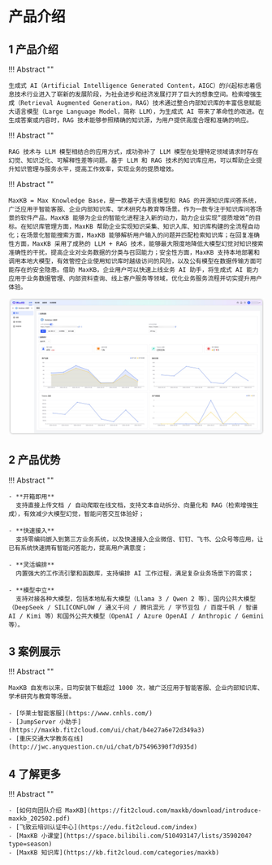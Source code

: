 # 产品介绍

## 1 产品介绍

!!! Abstract ""

    生成式 AI（Artificial Intelligence Generated Content，AIGC）的兴起标志着信息技术行业进入了崭新的发展阶段，为社会进步和经济发展打开了巨大的想象空间。检索增强生成（Retrieval Augmented Generation，RAG）技术通过整合内部知识库的丰富信息赋能大语言模型（Large Language Model，简称 LLM），为生成式 AI 带来了革命性的改进。在生成答案或内容时，RAG 技术能够参照精确的知识源，为用户提供高度合理和准确的响应。

!!! Abstract ""

    RAG 技术与 LLM 模型相结合的应用方式，成功弥补了 LLM 模型在处理特定领域请求时存在幻觉、知识泛化、可解释性差等问题。基于 LLM 和 RAG 技术的知识库应用，可以帮助企业提升知识管理与服务水平，提高工作效率，实现业务的提质增效。

!!! Abstract ""

    MaxKB = Max Knowledge Base，是一款基于大语言模型和 RAG 的开源知识库问答系统，广泛应用于智能客服、企业内部知识库、学术研究与教育等场景。作为一款专注于知识库问答场景的软件产品，MaxKB 能够为企业的智能化进程注入新的动力，助力企业实现“提质增效”的目标。在知识库管理方面，MaxKB 帮助企业实现知识采集、知识入库、知识库构建的全流程自动化；在场景化智能搜索方面，MaxKB 能够解析用户输入的问题并匹配检索知识库；在回复准确性方面，MaxKB 采用了成熟的 LLM + RAG 技术，能够最大限度地降低大模型幻觉对知识搜索准确性的干扰，提高企业对业务数据的分类与召回能力；安全性方面，MaxKB 支持本地部署和调用本地大模型，有效管控企业使用知识库时越级访问的风险，以及公有模型在数据传输方面可能存在的安全隐患。借助 MaxKB，企业用户可以快速上线业务 AI 助手，将生成式 AI 能力应用于业务数据管理、内部资料查询、线上客户服务等领域，优化业务服务流程并切实提升用户体验。

![概览](img/index/UI.jpg)

## 2 产品优势 

!!! Abstract "" 

    - **开箱即用**      
      支持直接上传文档 / 自动爬取在线文档，支持文本自动拆分、向量化和 RAG（检索增强生成），有效减少大模型幻觉，智能问答交互体验好；   

    - **快速接入**    
      支持零编码嵌入到第三方业务系统，以及快速接入企业微信、钉钉、飞书、公众号等应用，让已有系统快速拥有智能问答能力，提高用户满意度；    

    - **灵活编排**      
      内置强大的工作流引擎和函数库，支持编排 AI 工作过程，满足复杂业务场景下的需求；     

    - **模型中立**     
      支持对接各种大模型，包括本地私有大模型（Llama 3 / Qwen 2 等）、国内公共大模型（DeepSeek / SILICONFLOW / 通义千问 / 腾讯混元 / 字节豆包 / 百度千帆 / 智谱 AI / Kimi 等）和国外公共大模型（OpenAI / Azure OpenAI / Anthropic / Gemini 等）。

## 3 案例展示

!!! Abstract ""

    MaxKB 自发布以来，日均安装下载超过 1000 次，被广泛应用于智能客服、企业内部知识库、学术研究与教育等场景。

    - [华莱士智能客服](https://www.cnhls.com/)
    - [JumpServer 小助手](https://maxkb.fit2cloud.com/ui/chat/b4e27a6e72d349a3)
    - [重庆交通大学教务在线](http://jwc.anyquestion.cn/ui/chat/b75496390f7d935d)


## 4 了解更多

!!! Abstract ""

    - [如何向团队介绍 MaxKB](https://fit2cloud.com/maxkb/download/introduce-maxkb_202502.pdf)
    - [飞致云培训认证中心](https://edu.fit2cloud.com/index) 
    - [MaxKB 小课堂](https://space.bilibili.com/510493147/lists/3590204?type=season)
    - [MaxKB 知识库](https://kb.fit2cloud.com/categories/maxkb)
